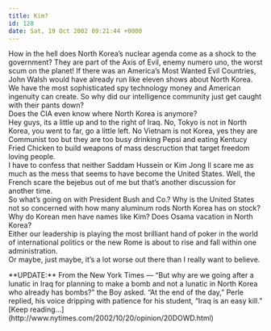 ```yaml
---
title: Kim?
id: 128
date: Sat, 19 Oct 2002 09:21:44 +0000
---
```


How in the hell does North Korea’s nuclear agenda come as a shock to the government? They are part of the Axis of Evil, enemy numero uno, the worst scum on the planet! If there was an America’s Most Wanted Evil Countries, John Walsh would have already run like eleven shows about North Korea.  
 We have the most sophisticated spy technology money and American ingenuity can create. So why did our intelligence community just get caught with their pants down?  
 Does the CIA even know where North Korea is anymore?  
 Hey guys, its a little up and to the right of Iraq. No, Tokyo is not in North Korea, you went to far, go a little left. No Vietnam is not Korea, yes they are Communist too but they are too busy drinking Pepsi and eating Kentucy Fried Chicken to build weapons of mass descruction that target freedom loving people.  
 I have to confess that neither Saddam Hussein or Kim Jong Il scare me as much as the mess that seems to have become the United States. Well, the French scare the bejebus out of me but that’s another discussion for another time.  
 So what’s going on with President Bush and Co.? Why is the United States not so concerned with how many aluminum rods North Korea has on stock? Why do Korean men have names like Kim? Does Osama vacation in North Korea?  
 Either our leadership is playing the most brilliant hand of poker in the world of international politics or the new Rome is about to rise and fall within one administration.  
 Or maybe, just maybe, it’s a lot worse out there than I really want to believe.

<div class="quote"><span class="caps">**UPDATE:**</span> From the New York Times — “But why are we going after a lunatic in Iraq for planning to make a bomb and not a lunatic in North Korea who already has bombs?” the Boy asked.  
 “At the end of the day,” Perle replied, his voice dripping with patience for his student, “Iraq is an easy kill.”  
[Keep reading…](http://www.nytimes.com/2002/10/20/opinion/20DOWD.html)</div>
